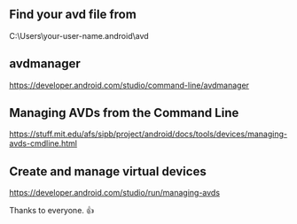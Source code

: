 ## Find your avd file from 

C:\Users\your-user-name\.android\avd

## avdmanager 
https://developer.android.com/studio/command-line/avdmanager

## Managing AVDs from the Command Line
https://stuff.mit.edu/afs/sipb/project/android/docs/tools/devices/managing-avds-cmdline.html

## Create and manage virtual devices 
https://developer.android.com/studio/run/managing-avds

Thanks to everyone. :+1: